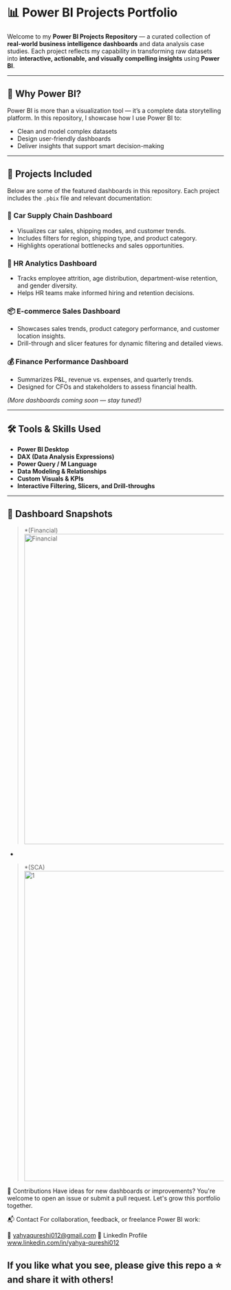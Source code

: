 # 📊 Power BI Projects Portfolio

Welcome to my **Power BI Projects Repository** — a curated collection of **real-world business intelligence dashboards** and data analysis case studies. Each project reflects my capability in transforming raw datasets into **interactive, actionable, and visually compelling insights** using **Power BI**.

---

## 🎯 Why Power BI?

Power BI is more than a visualization tool — it’s a complete data storytelling platform. In this repository, I showcase how I use Power BI to:

- Clean and model complex datasets  
- Design user-friendly dashboards  
- Deliver insights that support smart decision-making

---

## 📁 Projects Included

Below are some of the featured dashboards in this repository. Each project includes the `.pbix` file and relevant documentation:

### 🚗 Car Supply Chain Dashboard
- Visualizes car sales, shipping modes, and customer trends.
- Includes filters for region, shipping type, and product category.
- Highlights operational bottlenecks and sales opportunities.

### 💼 HR Analytics Dashboard
- Tracks employee attrition, age distribution, department-wise retention, and gender diversity.
- Helps HR teams make informed hiring and retention decisions.

### 📦 E-commerce Sales Dashboard
- Showcases sales trends, product category performance, and customer location insights.
- Drill-through and slicer features for dynamic filtering and detailed views.

### 💰 Finance Performance Dashboard
- Summarizes P&L, revenue vs. expenses, and quarterly trends.
- Designed for CFOs and stakeholders to assess financial health.

*(More dashboards coming soon — stay tuned!)*

---

## 🛠 Tools & Skills Used

- **Power BI Desktop**
- **DAX (Data Analysis Expressions)**
- **Power Query / M Language**
- **Data Modeling & Relationships**
- **Custom Visuals & KPIs**
- **Interactive Filtering, Slicers, and Drill-throughs**

---

## 📸 Dashboard Snapshots

> *(Financial)<img width="1280" height="720" alt="Financial" src="https://github.com/user-attachments/assets/5a480d45-79bc-4d7a-82b4-4fb13269c2cc" />
*  
>*(SCA)<img width="1280" height="720" alt="1" src="https://github.com/user-attachments/assets/ecf836cc-0455-4c35-974b-f1bd27044870" />


🤝 Contributions
Have ideas for new dashboards or improvements?
You're welcome to open an issue or submit a pull request. Let's grow this portfolio together.

📬 Contact
For collaboration, feedback, or freelance Power BI work:

📧 yahyaqureshi012@gmail.com
🔗 LinkedIn Profile www.linkedin.com/in/yahya-qureshi012


## If you like what you see, please give this repo a ⭐ and share it with others!

